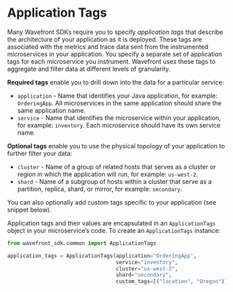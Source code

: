 # Application Tags

Many Wavefront SDKs require you to specify _application tags_ that describe the architecture of your application as it is deployed. These tags are associated with the metrics and trace data sent from the instrumented microservices in your application. You specify a separate set of application tags for each microservice you instrument. Wavefront uses these tags to aggregate and filter data at different levels of granularity.

**Required tags** enable you to drill down into the data for a particular service:
* `application` - Name that identifies your Java application, for example: `OrderingApp`. All microservices in the same application should share the same application name.
* `service` - Name that identifies the microservice within your application, for example: `inventory`. Each microservice should have its own service name.

**Optional tags** enable you to use the physical topology of your application to further filter your data:
* `cluster` - Name of a group of related hosts that serves as a cluster or region in which the application will run, for example: `us-west-2`.
* `shard` - Name of a subgroup of hosts within a cluster that serve as a partition, replica, shard, or mirror, for example: `secondary`.

You can also optionally add custom tags specific to your application (see snippet below).

Application tags and their values are encapsulated in an `ApplicationTags` object in your microservice’s code. 
To create an `ApplicationTags` instance:

```python
from wavefront_sdk.common import ApplicationTags

application_tags = ApplicationTags(application="OrderingApp",
                                   service="inventory",
                                   cluster="us-west-2",
                                   shard="secondary",
                                   custom_tags=[("location", "Oregon")])
```

